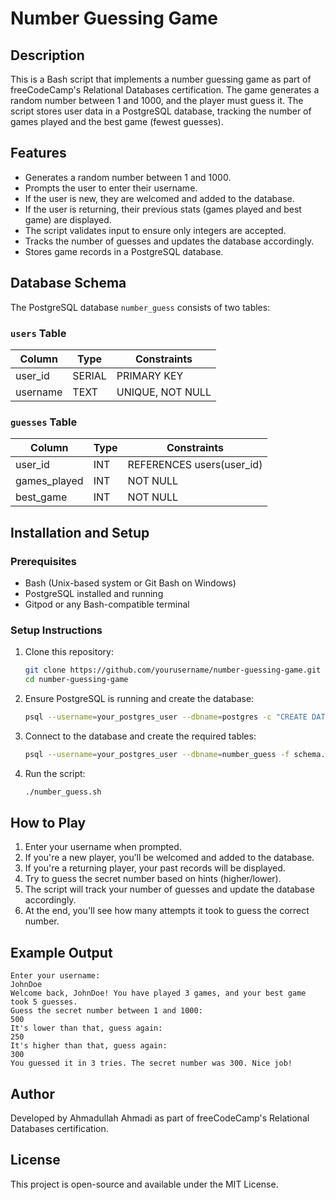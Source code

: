 # Number Guessing Game

## Description

This is a Bash script that implements a number guessing game as part of freeCodeCamp's Relational Databases certification. The game generates a random number between 1 and 1000, and the player must guess it. The script stores user data in a PostgreSQL database, tracking the number of games played and the best game (fewest guesses).

## Features

- Generates a random number between 1 and 1000.
- Prompts the user to enter their username.
- If the user is new, they are welcomed and added to the database.
- If the user is returning, their previous stats (games played and best game) are displayed.
- The script validates input to ensure only integers are accepted.
- Tracks the number of guesses and updates the database accordingly.
- Stores game records in a PostgreSQL database.

## Database Schema

The PostgreSQL database `number_guess` consists of two tables:

### `users` Table

| Column   | Type   | Constraints      |
| -------- | ------ | ---------------- |
| user\_id | SERIAL | PRIMARY KEY      |
| username | TEXT   | UNIQUE, NOT NULL |

### `guesses` Table

| Column        | Type | Constraints                |
| ------------- | ---- | -------------------------- |
| user\_id      | INT  | REFERENCES users(user\_id) |
| games\_played | INT  | NOT NULL                   |
| best\_game    | INT  | NOT NULL                   |

## Installation and Setup

### Prerequisites

- Bash (Unix-based system or Git Bash on Windows)
- PostgreSQL installed and running
- Gitpod or any Bash-compatible terminal

### Setup Instructions

1. Clone this repository:
   ```bash
   git clone https://github.com/yourusername/number-guessing-game.git
   cd number-guessing-game
   ```
2. Ensure PostgreSQL is running and create the database:
   ```bash
   psql --username=your_postgres_user --dbname=postgres -c "CREATE DATABASE number_guess;"
   ```
3. Connect to the database and create the required tables:
   ```bash
   psql --username=your_postgres_user --dbname=number_guess -f schema.sql
   ```
4. Run the script:
   ```bash
   ./number_guess.sh
   ```

## How to Play

1. Enter your username when prompted.
2. If you're a new player, you’ll be welcomed and added to the database.
3. If you're a returning player, your past records will be displayed.
4. Try to guess the secret number based on hints (higher/lower).
5. The script will track your number of guesses and update the database accordingly.
6. At the end, you'll see how many attempts it took to guess the correct number.

## Example Output

```
Enter your username:
JohnDoe
Welcome back, JohnDoe! You have played 3 games, and your best game took 5 guesses.
Guess the secret number between 1 and 1000:
500
It's lower than that, guess again:
250
It's higher than that, guess again:
300
You guessed it in 3 tries. The secret number was 300. Nice job!
```

## Author

Developed by Ahmadullah Ahmadi as part of freeCodeCamp's Relational Databases certification.

## License

This project is open-source and available under the MIT License.


